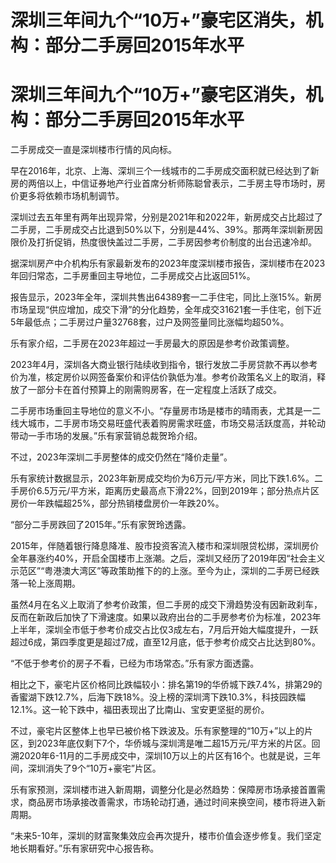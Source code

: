 # 深圳三年间九个“10万+”豪宅区消失，机构：部分二手房回2015年水平

# 深圳三年间九个“10万+”豪宅区消失，机构：部分二手房回2015年水平

二手房成交一直是深圳楼市行情的风向标。

早在2016年，北京、上海、深圳三个一线城市的二手房成交面积就已经达到了新房的两倍以上，中信证券地产行业首席分析师陈聪曾表示，二手房主导市场时，房价更多将依赖市场机制调节。

深圳过去五年里有两年出现异常，分别是2021年和2022年，新房成交占比超过了二手房，二手房成交占比退到50%以下，分别是44%、39%。那两年深圳新房因限价及打折促销，热度很快盖过二手房，二手房因参考价制度的出台迅速冷却。

据深圳房产中介机构乐有家最新发布的2023年度深圳楼市报告，深圳楼市在2023年回归常态，二手房重回主导地位，二手房成交占比返回51%。

报告显示，2023年全年，深圳共售出64389套一二手住宅，同比上涨15%。新房市场呈现“供应增加，成交下滑”的分化趋势，全年成交31621套一手住宅，创下近5年最低点；二手房过户量32768套，过户及网签量同比涨幅均超50%。

乐有家介绍，二手房在2023年超过一手房最大的原因是参考价政策调整。

2023年4月，深圳各大商业银行陆续收到指令，银行发放二手房贷款不再以参考价为准，核定房价以网签备案价和评估价孰低为准。参考价政策名义上的取消，释放了一部分卡在首付预算上的刚需购房客，在一定程度上活跃了成交。

二手房市场重回主导地位的意义不小。“存量房市场是楼市的晴雨表，尤其是一二线大城市，二手房市场交易旺盛代表着购房需求旺盛，市场交易活跃度高，并轮动带动一手市场的发展。”乐有家营销总裁贺玲介绍。

不过，2023年深圳二手房整体的成交仍然在“降价走量”。

乐有家统计数据显示，2023年新房成交均价为6万元/平方米，同比下跌1.6%。二手房价6.5万元/平方米，距离历史最高点下滑22%，回到2019年；部分热点片区房价一年跌幅超25%，部分热销楼盘房价一年跌20%。

“部分二手房跌回了2015年。”乐有家贺玲透露。

2015年，伴随着银行降息降准、股市投资客流入楼市和深圳限贷松绑，深圳房价全年暴涨约40%，开启全国楼市上涨潮。之后，深圳又经历了2019年因“社会主义示范区”“粤港澳大湾区”等政策助推下的的上涨。至今为止，深圳的二手房已经跌落一轮上涨周期。

虽然4月在名义上取消了参考价政策，但二手房的成交下滑趋势没有因新政刹车，反而在新政后加快了下滑速度。如果以政府出台的二手房参考价为标准，2023年上半年，深圳全市低于参考价成交占比仅3成左右，7月后开始大幅度提升，一跃超过6成，第四季度更是超过7成，直至12月底，低于参考价成交占比达到80%。

“不低于参考价的房子不看，已经为市场常态。”乐有家方面透露。

相比之下，豪宅片区价格同比跌幅较小：排名第19的华侨城下跌7.4%，排第29的香蜜湖下跌12.7%，后海下跌18%。没上榜的深圳湾下跌10.3%，科技园跌幅12.1%。这一轮下跌中，福田表现出了比南山、宝安更坚挺的房价。

不过，豪宅片区整体上也早已被价格下跌波及。乐有家整理的“10万+”以上的片区，到2023年底仅剩下7个，华侨城与深圳湾是唯二超15万元/平方米的片区。回溯2020年6-11月的二手房成交中，深圳10万以上的片区有16个。也就是说，三年间，深圳消失了9个“10万+豪宅”片区。

乐有家预测，深圳楼市进入新周期，调整分化是必然趋势：保障房市场承接首置需求，商品房市场承接改善需求，市场轮动打通，通过时间来换空间，楼市将进入新周期。

“未来5-10年，深圳的财富聚集效应会再次提升，楼市价值会逐步修复。我们坚定地长期看好。”乐有家研究中心报告称。

